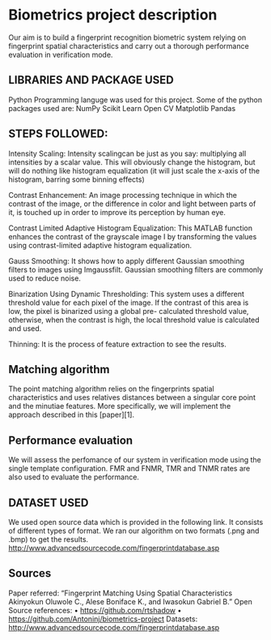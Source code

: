 # Biometrics project description

Our aim is to build a fingerprint recognition biometric system relying on fingerprint spatial characteristics and carry out a thorough performance evaluation in verification mode.

## LIBRARIES AND PACKAGE USED
Python Programming languge was used for this project. 
Some of the python packages used are: 
NumPy
Scikit Learn
Open CV
Matplotlib
Pandas


## STEPS FOLLOWED:
Intensity Scaling: Intensity scalingcan be just as you say: multiplying all intensities by a scalar value. This will obviously change the histogram, but will do nothing like histogram equalization (it will just scale the x-axis of the histogram, barring some binning effects)

Contrast Enhancement: An image processing technique in which the contrast of the image, or the difference in color and light between parts of it, is touched up in order to improve its perception by human eye.

Contrast Limited Adaptive Histogram Equalization: This MATLAB function enhances the contrast of the grayscale image I by transforming the values using contrast-limited adaptive histogram equalization.

Gauss Smoothing: It shows how to apply different Gaussian smoothing filters to images using Imgaussfilt. Gaussian smoothing filters are commonly used to reduce noise.

Binarization Using Dynamic Thresholding: This system uses a different threshold value for each pixel of the image. If the contrast of this area is low, the pixel is binarized using a global pre- calculated threshold value, otherwise, when the contrast is high, the local threshold value is calculated and used.

Thinning: It is the process of feature extraction to see the results.

## Matching algorithm

The point matching algorithm relies on the fingerprints spatial characteristics and uses relatives distances between a singular core point and the minutiae features. More specifically, we will implement the approach described in this [paper][1].

## Performance evaluation

We will assess the perfomance of our system in verification mode using the single template configuration. FMR and FNMR, TMR and TNMR rates are also used to evaluate the performance.

##  DATASET USED
We used open source data which is provided in the following link. It consists of different types of format. We ran our algorithm on two formats (.png and .bmp) to get the results.
http://www.advancedsourcecode.com/fingerprintdatabase.asp


## Sources

Paper referred:
“Fingerprint Matching Using Spatial Characteristics Akinyokun Oluwole C., Alese Boniface K., and Iwasokun Gabriel B.”
Open Source references:
• https://github.com/rtshadow
• https://github.com/Antoninj/biometrics-project
Datasets:
http://www.advancedsourcecode.com/fingerprintdatabase.asp
